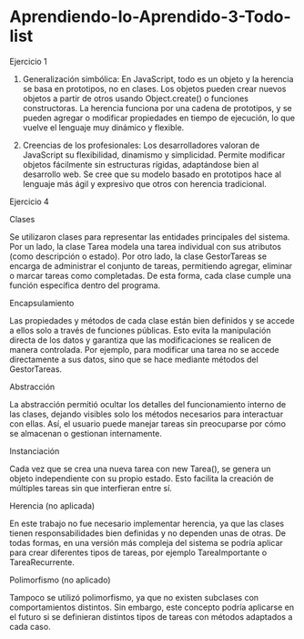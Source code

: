 # Aprendiendo-lo-Aprendido-3-Todo-list
Ejercicio 1 

1) Generalización simbólica:
En JavaScript, todo es un objeto y la herencia se basa en prototipos, no en clases.
Los objetos pueden crear nuevos objetos a partir de otros usando Object.create() o funciones constructoras.
La herencia funciona por una cadena de prototipos, y se pueden agregar o modificar propiedades en tiempo de ejecución, lo que vuelve el lenguaje muy dinámico y flexible.

2) Creencias de los profesionales:
Los desarrolladores valoran de JavaScript su flexibilidad, dinamismo y simplicidad.
Permite modificar objetos fácilmente sin estructuras rígidas, adaptándose bien al desarrollo web.
Se cree que su modelo basado en prototipos hace al lenguaje más ágil y expresivo que otros con herencia tradicional.

Ejercicio 4 

Clases

Se utilizaron clases para representar las entidades principales del sistema.
Por un lado, la clase Tarea modela una tarea individual con sus atributos (como descripción o estado).
Por otro lado, la clase GestorTareas se encarga de administrar el conjunto de tareas, permitiendo agregar, eliminar o marcar tareas como completadas.
De esta forma, cada clase cumple una función específica dentro del programa.

Encapsulamiento

Las propiedades y métodos de cada clase están bien definidos y se accede a ellos solo a través de funciones públicas.
Esto evita la manipulación directa de los datos y garantiza que las modificaciones se realicen de manera controlada.
Por ejemplo, para modificar una tarea no se accede directamente a sus datos, sino que se hace mediante métodos del GestorTareas.

 Abstracción

La abstracción permitió ocultar los detalles del funcionamiento interno de las clases, dejando visibles solo los métodos necesarios para interactuar con ellas.
Así, el usuario puede manejar tareas sin preocuparse por cómo se almacenan o gestionan internamente.

Instanciación

Cada vez que se crea una nueva tarea con new Tarea(), se genera un objeto independiente con su propio estado.
Esto facilita la creación de múltiples tareas sin que interfieran entre sí.

Herencia (no aplicada)

En este trabajo no fue necesario implementar herencia, ya que las clases tienen responsabilidades bien definidas y no dependen unas de otras.
De todas formas, en una versión más compleja del sistema se podría aplicar para crear diferentes tipos de tareas, por ejemplo TareaImportante o TareaRecurrente.

Polimorfismo (no aplicado)

Tampoco se utilizó polimorfismo, ya que no existen subclases con comportamientos distintos.
Sin embargo, este concepto podría aplicarse en el futuro si se definieran distintos tipos de tareas con métodos adaptados a cada caso.